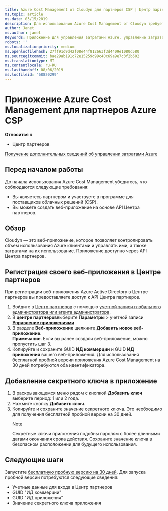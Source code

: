 ```yaml
---
title: Azure Cost Management от Cloudyn для партнеров CSP | Центр партнеров
ms.topic: article
ms.date: 03/15/2019
description: Для использования Azure Cost Management от Cloudyn требуется предоставленный доступ к API Центра партнеров.
author: Janet
ms.author: janet
Keywords: Приложение для управления затратами Azure, управление затратами, веб-приложения
robots: ''
ms.localizationpriority: medium
ms.openlocfilehash: 27ff91d9d42f08e44f812663f3d4409e1080d580
ms.sourcegitcommit: bae29ab191c72e15259d99c40c69a9e7c3f2b502
ms.translationtype: MT
ms.contentlocale: ru-RU
ms.lasthandoff: 08/06/2019
ms.locfileid: "68820299"
---
```

# <a name="azure-cost-management-app-for-azure-csp-partners"></a>Приложение Azure Cost Management для партнеров Azure CSP  

**Относится к**

-  Центр партнеров

[Получение дополнительных сведений об управлении затратами Azure](https://go.microsoft.com/fwlink/p/?linkid=857893)

## <a name="before-you-begin"></a>Перед началом работы
До начала использования Azure Cost Management убедитесь, что соблюдаются следующие требования:

- Вы являетесь партнером и участвуете в программе для поставщиков облачных решений (CSP).
- Вы можете создать веб-приложение на основе API Центра партнеров.

## <a name="overview"></a>Обзор

Cloudyn — это веб-приложение, которое позволяет контролировать объем использования Azure клиентами и управлять ими, а также затратами на их использование. Приложение доступно через API Центра партнеров.

## <a name="register-your-web-app-in-the-partner-center"></a>Регистрация своего веб-приложения в Центре партнеров
При регистрации веб-приложения Azure Active Directory в Центре партнеров вы предоставляете доступ к API Центра партнеров. 
1.  Войдите в [Центр партнеров](https://partnercenter.microsoft.com/pcv/dashboard/overview) с помощью [учетной записи глобального администратора или агента администратора](create-user-accounts-and-set-permissions.md).
2.  В **центре партнеров**выберите **Параметры** &gt; учетной записи **[Управление приложениями](https://partnercenter.microsoft.com/pcv/apiintegration/appmanagement)** .
3.  В разделе **Веб-приложение** щелкните **Добавить новое веб-приложение**.
<br> **Примечание**. Если вы ранее создали веб-приложение, можно пропустить шаг 3.
4.  Копируйте и сохраните GUID **ИД коммерции** и GUID **ИД приложения** вашего веб-приложения. Для использования бесплатной пробной версии приложения Azure Cost Management на 30 дней потребуются оба идентификатора.

## <a name="add-a-secret-key-to-your-app"></a>Добавление секретного ключа в приложение
1. В раскрывающемся меню рядом с кнопкой **Добавить ключ** выберите период: 1 или 2 года.
2. Нажмите кнопку **Добавить ключ**. 
3. Копируйте и сохраните значение секретного ключа. Это необходимо для получения бесплатной пробной версии на 30 дней.<br>
   > [!NOTE]  
   > Секретные ключи приложения подобны паролям с более длинными датами окончания срока действия. Сохраните значение ключа в безопасном расположении для будущего использования.

## <a name="next-steps"></a>Следующие шаги
Запустите [бесплатную пробную версию на 30 дней](https://go.microsoft.com/fwlink/?linkid=857895).
Для запуска пробной версии потребуются следующие сведения:
- Учетные данные для входа в Центр партнеров
- GUID "ИД коммерции"
- GUID "ИД приложения"
- Значение секретного ключа приложения
